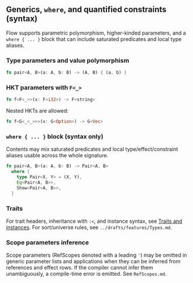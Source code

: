 ## Generics, `where`, and quantified constraints (syntax)

Flow supports parametric polymorphism, higher-kinded parameters, and a `where { ... }` block that can include saturated predicates and local type aliases.

### Type parameters and value polymorphism
```rust
fn pair<A, B>(a: A, b: B) -> (A, B) { (a, b) }
```

### HKT parameters with `F<_>`
```rust
fn f<F<_>>(x: F<i32>) -> F<string>
```

Nested HKTs are allowed:
```rust
fn f<G<_<_>>>(x: G<Option>) -> G<Vec>
```

### `where { ... }` block (syntax only)
Contents may mix saturated predicates and local type/effect/constraint aliases usable across the whole signature.

```rust
fn pair<A, B>(a: A, b: B) -> Pair<A, B>
  where {
    type Pair<X, Y> = (X, Y),
    Eq<Pair<A, B>>,
    Show<Pair<A, B>>,
  }
```

### Traits
For trait headers, inheritance with `:<`, and instance syntax, see [Traits and instances](./Traits.md). For sort/universe rules, see `../drafts/features/Types.md`.

### Scope parameters inference
Scope parameters (RefScopes denoted with a leading `'`) may be omitted in generic parameter lists and applications when they can be inferred from references and effect rows. If the compiler cannot infer them unambiguously, a compile-time error is emitted. See `RefScopes.md`.


